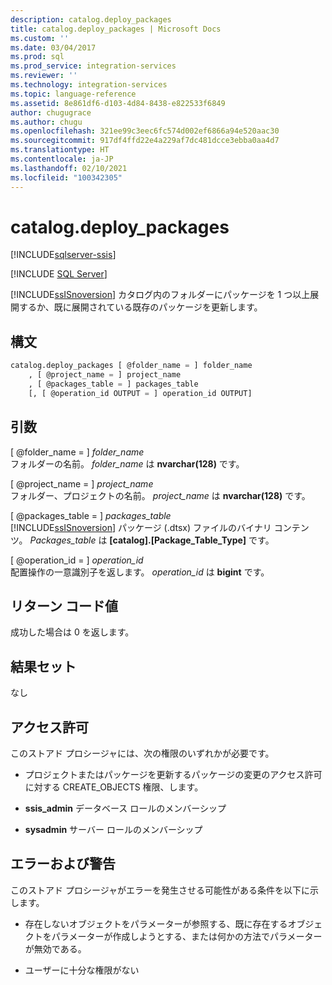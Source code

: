 ```yaml
---
description: catalog.deploy_packages
title: catalog.deploy_packages | Microsoft Docs
ms.custom: ''
ms.date: 03/04/2017
ms.prod: sql
ms.prod_service: integration-services
ms.reviewer: ''
ms.technology: integration-services
ms.topic: language-reference
ms.assetid: 8e861df6-d103-4d84-8438-e822533f6849
author: chugugrace
ms.author: chugu
ms.openlocfilehash: 321ee99c3eec6fc574d002ef6866a94e520aac30
ms.sourcegitcommit: 917df4ffd22e4a229af7dc481dcce3ebba0aa4d7
ms.translationtype: HT
ms.contentlocale: ja-JP
ms.lasthandoff: 02/10/2021
ms.locfileid: "100342305"
---
```

# <a name="catalogdeploy_packages"></a>catalog.deploy_packages 

[!INCLUDE[sqlserver-ssis](../../includes/applies-to-version/sqlserver-ssis.md)]


[!INCLUDE [SQL Server](../../includes/applies-to-version/sqlserver.md)]

  [!INCLUDE[ssISnoversion](../../includes/ssisnoversion-md.md)] カタログ内のフォルダーにパッケージを 1 つ以上展開するか、既に展開されている既存のパッケージを更新します。  
  
## <a name="syntax"></a>構文  
  
```sql  
catalog.deploy_packages [ @folder_name = ] folder_name
    , [ @project_name = ] project_name
    , [ @packages_table = ] packages_table
    [, [ @operation_id OUTPUT = ] operation_id OUTPUT]
```  
  
## <a name="arguments"></a>引数  
 [ @folder_name = ] *folder_name*  
 フォルダーの名前。 *folder_name* は **nvarchar(128)** です。  
  
 [ @project_name = ] *project_name*  
 フォルダー、プロジェクトの名前。 *project_name* は **nvarchar(128)** です。  
  
 [ @packages_table = ] *packages_table*  
 [!INCLUDE[ssISnoversion](../../includes/ssisnoversion-md.md)] パッケージ (.dtsx) ファイルのバイナリ コンテンツ。 *Packages_table* は **[catalog].[Package_Table_Type]** です。  
  
 [ @operation_id = ] *operation_id*  
 配置操作の一意識別子を返します。 *operation_id* は **bigint** です。  
  
## <a name="return-code-value"></a>リターン コード値  
 成功した場合は 0 を返します。  
  
## <a name="result-sets"></a>結果セット  
 なし  
  
## <a name="permissions"></a>アクセス許可  
 このストアド プロシージャには、次の権限のいずれかが必要です。  
  
-   プロジェクトまたはパッケージを更新するパッケージの変更のアクセス許可に対する CREATE_OBJECTS 権限、します。  
  
-   **ssis_admin** データベース ロールのメンバーシップ  
  
-   **sysadmin** サーバー ロールのメンバーシップ  
  
## <a name="errors-and-warnings"></a>エラーおよび警告  
 このストアド プロシージャがエラーを発生させる可能性がある条件を以下に示します。  
  
-   存在しないオブジェクトをパラメーターが参照する、既に存在するオブジェクトをパラメーターが作成しようとする、または何かの方法でパラメーターが無効である。  
  
-   ユーザーに十分な権限がない  
  
  
